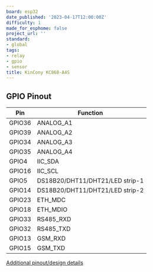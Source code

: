 ```yaml
---
board: esp32
date_published: '2023-04-17T12:00:00Z'
difficulty: 1
made_for_esphome: false
project_url: ''
standard:
- global
tags:
- relay
- gpio
- sensor
title: KinCony KC868-A4S
---
```


## GPIO Pinout

| Pin    | Function                           |
| ------ | ---------------------------------- |
| GPIO36 | ANALOG_A1                          |
| GPIO39 | ANALOG_A2                          |
| GPIO34 | ANALOG_A3                          |
| GPIO35 | ANALOG_A4                          |
| GPIO4  | IIC_SDA                            |
| GPIO16 | IIC_SCL                            |
| GPIO5  | DS18B20/DHT11/DHT21/LED strip-1    |
| GPIO14 | DS18B20/DHT11/DHT21/LED strip-2    |
| GPIO23 | ETH_MDC                            |
| GPIO18 | ETH_MDIO                           |
| GPIO33 | RS485_RXD                          |
| GPIO32 | RS485_TXD                          |
| GPIO13 | GSM_RXD                            |
| GPIO15 | GSM_TXD                            |
[Additional pinout/design details](https://www.kincony.com/forum/forumdisplay.php?fid=41)